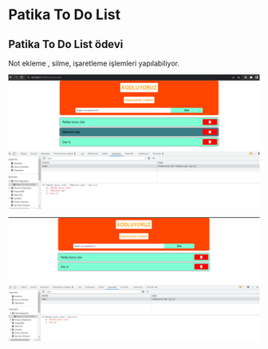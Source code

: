 # Patika To Do List

## Patika To Do List ödevi

Not ekleme , silme, işaretleme işlemleri yapılabiliyor.

![görev yapıldı](Ekran%20g%C3%B6r%C3%BCnt%C3%BCs%C3%BC%202022-09-05%20175347.png)

![görev silini](Ekran%20g%C3%B6r%C3%BCnt%C3%BCs%C3%BC2.png)